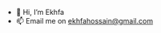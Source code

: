 - 👋 Hi, I’m Ekhfa
- 📫 Email me on ekhfahossain@gmail.com

<!---
ekhfa/ekhfa is a ✨ special ✨ repository because its `README.md` (this file) appears on your GitHub profile.
You can click the Preview link to take a look at your changes.
--->
